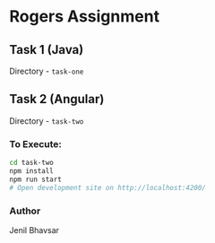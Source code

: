 # Rogers Assignment

## Task 1 (Java)

Directory - `task-one`

## Task 2 (Angular)

Directory - `task-two`

### To Execute:
```bash
cd task-two
npm install
npm run start
# Open development site on http://localhost:4200/
```

### Author
Jenil Bhavsar